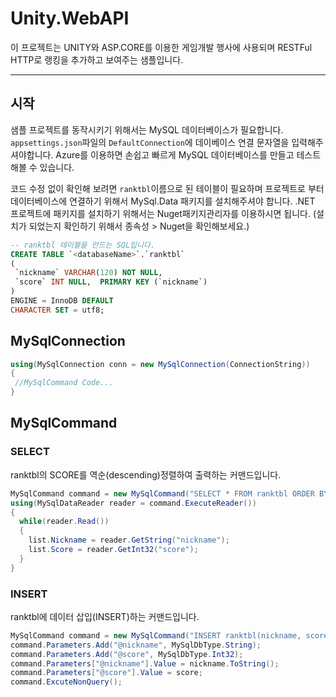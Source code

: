 Unity.WebAPI
===================

이 프로젝트는 UNITY와 ASP.CORE를 이용한 게임개발 행사에 사용되며
RESTFul HTTP로 랭킹을 추가하고 보여주는 샘플입니다.

----------


시작
-------------
샘플 프로젝트를 동작시키기 위해서는 MySQL 데이터베이스가 필요합니다. `appsettings.json`파일의 `DefaultConnection`에 데이베이스 연결 문자열을 입력해주셔야합니다. Azure를 이용하면 손쉽고 빠르게 MySQL 데이터베이스를 만들고 테스트 해볼 수 있습니다.

코드 수정 없이 확인해 보려면 `ranktbl`이름으로 된 테이블이 필요하며 프로젝트로 부터 데이터베이스에 연결하기 위해서 MySql.Data 패키지를 설치해주셔야 합니다. .NET 프로젝트에 패키지를 설치하기 위해서는 Nuget패키지관리자를 이용하시면 됩니다. (설치가 되었는지 확인하기 위해서 종속성 > Nuget을 확인해보세요.)

``` SQL
-- ranktbl 테이블을 만드는 SQL입니다.
CREATE TABLE `<databaseName>`.`ranktbl` 
( 
 `nickname` VARCHAR(120) NOT NULL, 
 `score` INT NULL,  PRIMARY KEY (`nickname`)
)
ENGINE = InnoDB DEFAULT
CHARACTER SET = utf8;
```
MySqlConnection
-------------
``` C#
using(MySqlConnection conn = new MySqlConnection(ConnectionString))
{
 //MySqlCommand Code...
}
```

MySqlCommand
-------------

### SELECT
ranktbl의 SCORE를 역순(descending)정렬하여 출력하는 커맨드입니다.
``` C#
MySqlCommand command = new MySqlCommand("SELECT * FROM ranktbl ORDER BY SCORE DESC", conn);
using(MySqlDataReader reader = command.ExecuteReader())
{
  while(reader.Read())
  {
    list.Nickname = reader.GetString("nickname");
    list.Score = reader.GetInt32("score"); 
  }
}
```
### INSERT
ranktbl에 데이터 삽입(INSERT)하는 커맨드입니다.
``` C#
MySqlCommand command = new MySqlCommand("INSERT ranktbl(nickname, score) VALUES(@nickname, @score)", conn);
command.Parameters.Add("@nickname", MySqlDbType.String);
command.Parameters.Add("@score", MySqlDbType.Int32);
command.Parameters["@nickname"].Value = nickname.ToString();
command.Parameters["@score"].Value = score;
command.ExcuteNonQuery();
```
